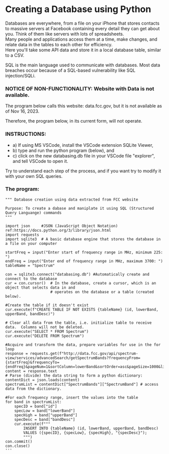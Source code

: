 # Creating a Database using Python   

Databases are everywhere, from a file on your iPhone that stores contacts to massive servers at Facebook containing every detail they can get about you. Think of them like servers with lots of spreadsheets.   
Many people and applications access them at a time, make changes, and relate data in the tables to each other for efficiency.   
Here you'll take some API data and store it in a local database table, similar to a CSV.  
  
SQL is the main language used to communicate with databases. Most data breaches occur because of a SQL-based vulnerability like SQL injection/SQLi.

### NOTICE OF NON-FUNCTIONALITY: Website with Data is not available.
The program below calls this website: data.fcc.gov, but it is not available as of Nov 16, 2023.

Therefore, the program below, in its current form, will not operate.

### INSTRUCTIONS:
 - a) If using MS VSCode, install the VSCode extension SQLite Viewer, 
 - b) type and run the python program (below), and   
 - c) click on the new databasing.db file in your VSCode file "explorer", and tell VSCode to open it.  
 
Try to understand each step of the process, and if you want try to modify it with your own SQL queries.

### The program:
```python3
""" Database creation using data extracted from FCC website 

Purpose: To create a dabase and maniplate it using SQL (Structured Query Languange) commands
"""

import json     #JSON (JavaScript Object Notation) ref:https://docs.python.org/3/library/json.html
import requests
import sqlite3  # A basic database engine that stores the database in a file on your computer

startFreq = input("Enter start of frequency range in MHz, minimum 225: ")
endFreq = input("Enter end of frequency range in MHz, maximum 3700: ")
tableName = "Spectrum"

con = sqlite3.connect("databasing.db") #Automatically create and connect to the database 
cur = con.cursor()  # In the database, create a cursor, which is an object that selects data in and 
                    # operates on the database or a table (created below).

#Create the table if it doesn't exist
cur.execute(f"CREATE TABLE IF NOT EXISTS {tableName} (id, lowerBand, upperBand, bandDesc)")

# Clear all data from the table, i.e. initialize table to receive data.  Columns will not be deleted.
cur.execute("SELECT * FROM Spectrum")
cur.execute("DELETE FROM Spectrum")

#Acquire and transform the data, prepare variables for use in the for loop
response = requests.get(f"http://data.fcc.gov/api/spectrum-view/services/advancedSearch/getSpectrumBands?frequencyFrom={startFreq}&frequencyTo={endFreq}&pageNum=1&sortColumn=lowerBand&sortOrder=asc&pageSize=1000&limit=100&format=json")
content = response.text
# Parse (divide) the data string to form a python dictionary:
contentDict = json.loads(content)
spectrumList = contentDict["SpectrumBands"]["SpectrumBand"] # access data from the dictionary.

#For each frequency range, insert the values into the table
for band in spectrumList:
    specID = band["id"]
    specLow = band["lowerBand"]
    specHigh = band["upperBand"]
    specDesc = band["bandDesc"]
    cur.execute(f"""
        INSERT INTO {tableName} (id, lowerBand, upperBand, bandDesc)
        VALUES ({specID}, {specLow}, {specHigh}, "{specDesc}");
        """)
con.commit()
con.close()
'''
